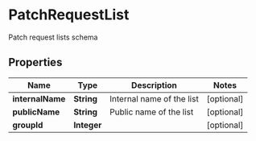 

# PatchRequestList

Patch request lists schema
## Properties

Name | Type | Description | Notes
------------ | ------------- | ------------- | -------------
**internalName** | **String** | Internal name of the list |  [optional]
**publicName** | **String** | Public name of the list |  [optional]
**groupId** | **Integer** |  |  [optional]



